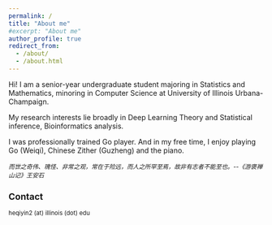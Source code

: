 ```yaml
---
permalink: /
title: "About me"
#excerpt: "About me"
author_profile: true
redirect_from: 
  - /about/
  - /about.html
---
```

Hi! I am a senior-year undergraduate student majoring in Statistics and Mathematics, minoring in Computer Science at University of Illinois Urbana-Champaign.

My research interests lie broadly in Deep Learning Theory and Statistical inference, Bioinformatics analysis.

I was professionally trained Go player. And in my free time, I enjoy playing Go (Weiqi), Chinese Zither (Guzheng) and the piano.

 <small>_而世之奇伟、瑰怪、非常之观，常在于险远，而人之所罕至焉，故非有志者不能至也。--《游褒禅山记》王安石_


Contact
------
heqiyin2 (at) illinois (dot) edu
<script type="text/javascript" id="clustrmaps" src="//clustrmaps.com/map_v2.js?d=w09oiLkpKqp3d-U6UUo4eojfST1MtU6A2LGtfbe55Ls&cl=ffffff&w=a"></script>



